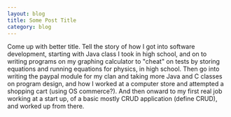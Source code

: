 ```yaml
---
layout: blog
title: Some Post Title
category: blog
---
```


Come up with better title. Tell the story of how I got into software development, starting with Java class I took in high school, and on to writing programs on my graphing calculator to "cheat" on tests by storing equations and running equations for physics, in high school.
Then go into writing the paypal module for my clan and taking more Java and C classes on program design, and how I worked at a computer store and attempted a shopping cart (using OS commerce?). And then onward to my first real job working at a start up, of a basic mostly CRUD application (define CRUD), and worked up from there.
